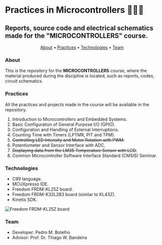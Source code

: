 # Practices in Microcontrollers 🤖👨‍💻
## Reports, source code and electrical schematics made for the "MICROCONTROLLERS" course.

<p align="center">
 <a href="#about">About</a> •
 <a href="#practices">Practices</a> •
 <a href="#technologies">Technologies</a> •
 <a href="#team">Team</a>
</p>

### About

This is the repository for the <b>MICROCONTROLLERS</b> course, where the material produced during the discipline is located, such as reports, codes, circuit schematics.

### Practices

All the practices and projects made in the course will be available in the repository.

1) Introduction to Microcontrollers and Embedded Systems.
2) Basic Configuration of General Purpose I/O (GPIO).
3) Configuration and Handling of External Interruptions.
4) Counting Time with Timers (LPTMR, PIT and TPM).
5) ~~Controlling LED Intensity and Motor Rotation with PWM.~~
6) Potentiometer and Sensor Interface with ADC.
7) ~~Displaying data from the LM35 Temperature Sensor with LCD.~~
8) Common Microcontroller Software Interface Standard (CMSIS) Seminar.

### Technologies

- C99 language.
- MCUXpresso IDE.
- Freedom FRDM-KL25Z board.
- Freedom FRDM-K32L2B3 board (similar to KL43Z).
- Kinetis SDK.

![Freedom FRDM-KL25Z board](https://www.nxp.com/assets/images/en/dev-board-image/FRDM-KL25Z_BD.jpg)

### Team

- Developer: Pedro M. Botelho
- Advisor: Prof. Dr. Thiago W. Bandeira
